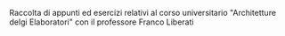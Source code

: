 Raccolta di appunti ed esercizi relativi al corso universitario "Architetture delgi Elaboratori" con il professore Franco Liberati
